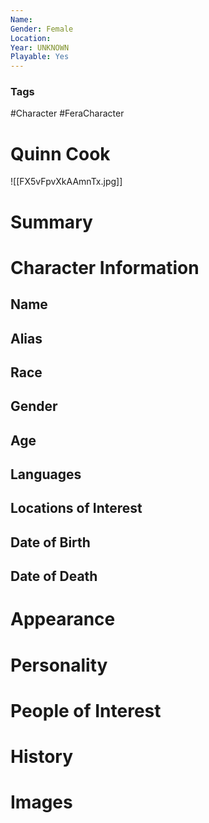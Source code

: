 ```yaml
---
Name: 
Gender: Female
Location: 
Year: UNKNOWN
Playable: Yes
---
```


### Tags
#Character #FeraCharacter 

# Quinn Cook
![[FX5vFpvXkAAmnTx.jpg]]

# Summary


# Character Information

## Name

## Alias

## Race

## Gender

## Age

## Languages

## Locations of Interest

## Date of Birth

## Date of Death

# Appearance

# Personality

# People of Interest

# History

# Images
